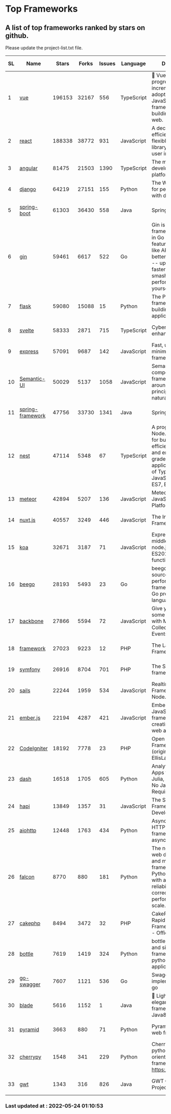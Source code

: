 # Top Frameworks
## A list of top frameworks ranked by stars on github.  
Please update the project-list.txt file.

| SL| Name  | Stars| Forks| Issues | Language | Description | Last Commit |
| --| ------| -----| ---- | ------ | -------- | ----------- | ----------- |
| 1 | [vue](https://github.com/vuejs/vue) | 196153 | 32167 | 556 | TypeScript | 🖖 Vue.js is a progressive, incrementally-adoptable JavaScript framework for building UI on the web. | 2022-05-24 00:56:11 |
| 2 | [react](https://github.com/facebook/react) | 188338 | 38772 | 931 | JavaScript | A declarative, efficient, and flexible JavaScript library for building user interfaces. | 2022-05-23 21:18:17 |
| 3 | [angular](https://github.com/angular/angular) | 81475 | 21503 | 1390 | TypeScript | The modern web developer’s platform | 2022-05-23 21:00:10 |
| 4 | [django](https://github.com/django/django) | 64219 | 27151 | 155 | Python | The Web framework for perfectionists with deadlines. | 2022-05-23 04:16:26 |
| 5 | [spring-boot](https://github.com/spring-projects/spring-boot) | 61303 | 36430 | 558 | Java | Spring Boot | 2022-05-23 12:00:38 |
| 6 | [gin](https://github.com/gin-gonic/gin) | 59461 | 6617 | 522 | Go | Gin is a HTTP web framework written in Go (Golang). It features a Martini-like API with much better performance -- up to 40 times faster. If you need smashing performance, get yourself some Gin. | 2022-05-18 14:27:27 |
| 7 | [flask](https://github.com/pallets/flask) | 59080 | 15088 | 15 | Python | The Python micro framework for building web applications. | 2022-05-23 17:08:52 |
| 8 | [svelte](https://github.com/sveltejs/svelte) | 58333 | 2871 | 715 | TypeScript | Cybernetically enhanced web apps | 2022-05-18 03:14:14 |
| 9 | [express](https://github.com/expressjs/express) | 57091 | 9687 | 142 | JavaScript | Fast, unopinionated, minimalist web framework for node. | 2022-05-20 15:57:37 |
| 10 | [Semantic-UI](https://github.com/Semantic-Org/Semantic-UI) | 50029 | 5137 | 1058 | JavaScript | Semantic is a UI component framework based around useful principles from natural language. | 2018-10-21 20:59:02 |
| 11 | [spring-framework](https://github.com/spring-projects/spring-framework) | 47756 | 33730 | 1341 | Java | Spring Framework | 2022-05-23 18:36:47 |
| 12 | [nest](https://github.com/nestjs/nest) | 47114 | 5348 | 67 | TypeScript | A progressive Node.js framework for building efficient, scalable, and enterprise-grade server-side applications on top of TypeScript & JavaScript (ES6, ES7, ES8) 🚀 | 2022-05-23 11:23:43 |
| 13 | [meteor](https://github.com/meteor/meteor) | 42894 | 5207 | 136 | JavaScript | Meteor, the JavaScript App Platform | 2022-05-19 18:16:15 |
| 14 | [nuxt.js](https://github.com/nuxt/nuxt.js) | 40557 | 3249 | 446 | JavaScript | The Intuitive Vue(2) Framework | 2021-12-17 13:20:07 |
| 15 | [koa](https://github.com/koajs/koa) | 32671 | 3187 | 71 | JavaScript | Expressive middleware for node.js using ES2017 async functions | 2022-04-06 16:09:57 |
| 16 | [beego](https://github.com/beego/beego) | 28193 | 5493 | 23 | Go | beego is an open-source, high-performance web framework for the Go programming language. | 2022-05-23 13:22:11 |
| 17 | [backbone](https://github.com/jashkenas/backbone) | 27866 | 5594 | 72 | JavaScript | Give your JS App some Backbone with Models, Views, Collections, and Events | 2022-04-26 12:19:45 |
| 18 | [framework](https://github.com/laravel/framework) | 27023 | 9223 | 12 | PHP | The Laravel Framework. | 2022-05-23 15:54:33 |
| 19 | [symfony](https://github.com/symfony/symfony) | 26916 | 8704 | 701 | PHP | The Symfony PHP framework | 2022-05-23 12:36:55 |
| 20 | [sails](https://github.com/balderdashy/sails) | 22244 | 1959 | 534 | JavaScript | Realtime MVC Framework for Node.js | 2022-05-20 22:24:47 |
| 21 | [ember.js](https://github.com/emberjs/ember.js) | 22194 | 4287 | 421 | JavaScript | Ember.js - A JavaScript framework for creating ambitious web applications | 2022-05-20 18:54:56 |
| 22 | [CodeIgniter](https://github.com/bcit-ci/CodeIgniter) | 18192 | 7778 | 23 | PHP | Open Source PHP Framework (originally from EllisLab) | 2022-03-03 13:29:55 |
| 23 | [dash](https://github.com/plotly/dash) | 16518 | 1705 | 605 | Python | Analytical Web Apps for Python, R, Julia, and Jupyter. No JavaScript Required. | 2022-05-21 21:20:55 |
| 24 | [hapi](https://github.com/hapijs/hapi) | 13849 | 1357 | 31 | JavaScript | The Simple, Secure Framework Developers Trust | 2022-04-29 14:13:00 |
| 25 | [aiohttp](https://github.com/aio-libs/aiohttp) | 12448 | 1763 | 434 | Python | Asynchronous HTTP client/server framework for asyncio and Python | 2022-05-19 16:31:02 |
| 26 | [falcon](https://github.com/falconry/falcon) | 8770 | 880 | 181 | Python | The no-nonsense web data plane API and microservices framework for Python developers, with a focus on reliability, correctness, and performance at scale. | 2022-05-22 19:23:17 |
| 27 | [cakephp](https://github.com/cakephp/cakephp) | 8494 | 3472 | 32 | PHP | CakePHP: The Rapid Development Framework for PHP - Official Repository | 2022-05-21 01:49:21 |
| 28 | [bottle](https://github.com/bottlepy/bottle) | 7619 | 1419 | 324 | Python | bottle.py is a fast and simple micro-framework for python web-applications. | 2022-03-01 21:05:57 |
| 29 | [go-swagger](https://github.com/go-swagger/go-swagger) | 7607 | 1121 | 536 | Go | Swagger 2.0 implementation for go | 2022-05-23 16:28:48 |
| 30 | [blade](https://github.com/lets-blade/blade) | 5616 | 1152 | 1 | Java | :rocket: Lightning fast and elegant mvc framework for Java8 | 2022-05-10 12:38:06 |
| 31 | [pyramid](https://github.com/Pylons/pyramid) | 3663 | 880 | 71 | Python | Pyramid - A Python web framework | 2022-03-13 22:49:13 |
| 32 | [cherrypy](https://github.com/cherrypy/cherrypy) | 1548 | 341 | 229 | Python | CherryPy is a pythonic, object-oriented HTTP framework.      https://cherrypy.dev | 2022-03-13 22:31:07 |
| 33 | [gwt](https://github.com/gwtproject/gwt) | 1343 | 316 | 826 | Java | GWT Open Source Project | 2022-04-24 18:39:53 |

### Last updated at : 2022-05-24 01:10:53
